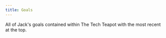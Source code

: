 ```yaml
---
title: Goals
---
```


All of Jack's goals contained within The Tech Teapot with the most recent at the top.
